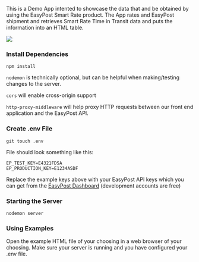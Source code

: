 This is a Demo App intented to showcase the data that and be obtained by using the EasyPost Smart Rate product. The App rates and EasyPost shipment and retrieves Smart Rate Time in Transit data and puts the information into an HTML table.

<img src="https://github.com/LoganSimonsen/smart_rate_demo/sr.gif" />

### Install Dependencies

```
npm install
```

`nodemon` is technically optional, but can be helpful when making/testing changes to the server.

`cors` will enable cross-origin support

`http-proxy-middleware` will help proxy HTTP requests between our front end application and the EasyPost API.

### Create .env File

```
git touch .env
```

File should look something like this:

```
EP_TEST_KEY=E4321FDSA
EP_PRODUCTION_KEY=E1234ASDF
```

Replace the example keys above with your EasyPost API keys which you can get from the [EasyPost Dashboard](https://www.easypost.com/account/api-keys) (development accounts are free)

### Starting the Server

```
nodemon server
```

### Using Examples

Open the example HTML file of your choosing in a web browser of your choosing. Make sure your server is running and you have configured your .env file.
